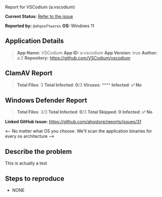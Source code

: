 Report for VSCodium (a:vscodium)

**Current Status:** [Refer to the issue](https://github.com/ahqstore/reports/issues/31)

**Reported by:** `@ahqsoftwares`
**OS:** Windows 11

## Application Details
> **App Name:** VSCodium
> **App ID:** a:vscodium
> **App Version:** true
> **Author:** a:2
> **Repository:** https://github.com/VSCodium/vscodium

## ClamAV Report
> **Total Files**:    3
> **Total Infected**: **0**/3
> **Viruses**:        ****
> **Infected**:       **✅ No**

## Windows Defender Report
> **Total Files**:    3/3
> **Total Infected**: **0**/3
> **Total Skipped**:  **0**
> **Infected**:       **✅ No**


**Linked GitHub Issue:** https://github.com/ahqstore/reports/issues/31

<-- No matter what OS you choose. We'll scan the application binaries for every os architecture -->

## Describe the problem

This is actually a test

## Steps to reproduce

- NONE

